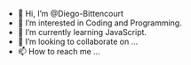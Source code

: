 - 👋 Hi, I’m @Diego-Bittencourt
- 👀 I’m interested in Coding and Programming.
- 🌱 I’m currently learning JavaScript.
- 💞️ I’m looking to collaborate on ...
- 📫 How to reach me ...

<!---
Diego-Bittencourt/Diego-Bittencourt is a ✨ special ✨ repository because its `README.md` (this file) appears on your GitHub profile.
You can click the Preview link to take a look at your changes.
--->
